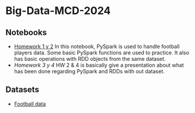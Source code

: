 # Big-Data-MCD-2024

## Notebooks

- [Homework 1 y 2](./Notebooks/data-analysis-w-pyspark.ipynb) In this notebook, PySpark is used to handle football players data. Some basic PySpark functions are used to practice. It also has basic operations with RDD objects from the same dataset.
- *Homework 3 y 4* HW 2 & 4 is basically give a presentation about what has been done regarding PySpark and RDDs with out dataset.

## Datasets

- [Football data](./data/football-players-DB/)